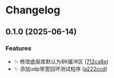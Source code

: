 # Changelog

## 0.1.0 (2025-06-14)


### Features

* ✨ 修改底层库默认为8K缓冲区 ([712ca8e](https://github.com/BedRockJie/transfer-udp-rs/commit/712ca8e5c06e0cacc1471d5db27dd3b69c19bdb1))
* ✨ 添加udp带宽回环测试程序 ([a222ccd](https://github.com/BedRockJie/transfer-udp-rs/commit/a222ccdc250a9df75092168bdeeb014483132ac1))
